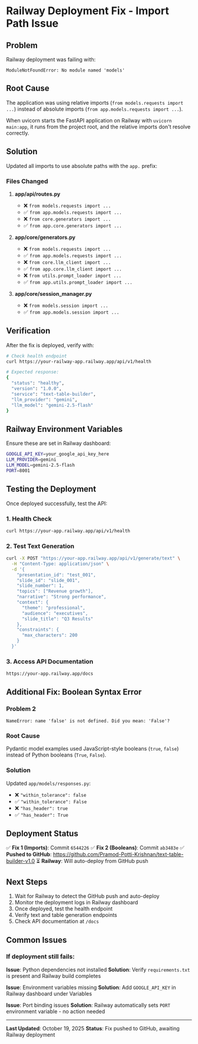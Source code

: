 # Railway Deployment Fix - Import Path Issue

## Problem

Railway deployment was failing with:
```
ModuleNotFoundError: No module named 'models'
```

## Root Cause

The application was using relative imports (`from models.requests import ...`) instead of absolute imports (`from app.models.requests import ...`).

When uvicorn starts the FastAPI application on Railway with `uvicorn main:app`, it runs from the project root, and the relative imports don't resolve correctly.

## Solution

Updated all imports to use absolute paths with the `app.` prefix:

### Files Changed

1. **app/api/routes.py**
   - ❌ `from models.requests import ...`
   - ✅ `from app.models.requests import ...`
   - ❌ `from core.generators import ...`
   - ✅ `from app.core.generators import ...`

2. **app/core/generators.py**
   - ❌ `from models.requests import ...`
   - ✅ `from app.models.requests import ...`
   - ❌ `from core.llm_client import ...`
   - ✅ `from app.core.llm_client import ...`
   - ❌ `from utils.prompt_loader import ...`
   - ✅ `from app.utils.prompt_loader import ...`

3. **app/core/session_manager.py**
   - ❌ `from models.session import ...`
   - ✅ `from app.models.session import ...`

## Verification

After the fix is deployed, verify with:

```bash
# Check health endpoint
curl https://your-railway-app.railway.app/api/v1/health

# Expected response:
{
  "status": "healthy",
  "version": "1.0.0",
  "service": "text-table-builder",
  "llm_provider": "gemini",
  "llm_model": "gemini-2.5-flash"
}
```

## Railway Environment Variables

Ensure these are set in Railway dashboard:

```bash
GOOGLE_API_KEY=your_google_api_key_here
LLM_PROVIDER=gemini
LLM_MODEL=gemini-2.5-flash
PORT=8001
```

## Testing the Deployment

Once deployed successfully, test the API:

### 1. Health Check
```bash
curl https://your-app.railway.app/api/v1/health
```

### 2. Test Text Generation
```bash
curl -X POST "https://your-app.railway.app/api/v1/generate/text" \
  -H "Content-Type: application/json" \
  -d '{
    "presentation_id": "test_001",
    "slide_id": "slide_001",
    "slide_number": 1,
    "topics": ["Revenue growth"],
    "narrative": "Strong performance",
    "context": {
      "theme": "professional",
      "audience": "executives",
      "slide_title": "Q3 Results"
    },
    "constraints": {
      "max_characters": 200
    }
  }'
```

### 3. Access API Documentation
```
https://your-app.railway.app/docs
```

## Additional Fix: Boolean Syntax Error

### Problem 2
```
NameError: name 'false' is not defined. Did you mean: 'False'?
```

### Root Cause
Pydantic model examples used JavaScript-style booleans (`true`, `false`) instead of Python booleans (`True`, `False`).

### Solution
Updated `app/models/responses.py`:
- ❌ `"within_tolerance": false`
- ✅ `"within_tolerance": False`
- ❌ `"has_header": true`
- ✅ `"has_header": True`

## Deployment Status

✅ **Fix 1 (Imports)**: Commit `6544226`
✅ **Fix 2 (Booleans)**: Commit `ab3483e`
✅ **Pushed to GitHub**: https://github.com/Pramod-Potti-Krishnan/text-table-builder-v1.0
⏳ **Railway**: Will auto-deploy from GitHub push

## Next Steps

1. Wait for Railway to detect the GitHub push and auto-deploy
2. Monitor the deployment logs in Railway dashboard
3. Once deployed, test the health endpoint
4. Verify text and table generation endpoints
5. Check API documentation at `/docs`

## Common Issues

### If deployment still fails:

**Issue**: Python dependencies not installed
**Solution**: Verify `requirements.txt` is present and Railway build completes

**Issue**: Environment variables missing
**Solution**: Add `GOOGLE_API_KEY` in Railway dashboard under Variables

**Issue**: Port binding issues
**Solution**: Railway automatically sets `PORT` environment variable - no action needed

---

**Last Updated**: October 19, 2025
**Status**: Fix pushed to GitHub, awaiting Railway deployment
